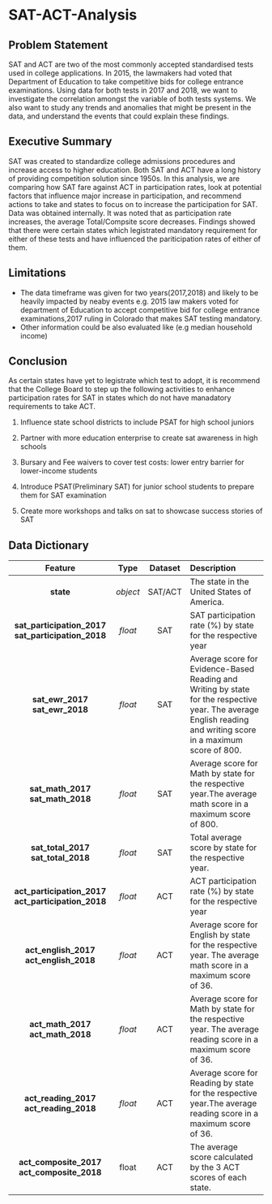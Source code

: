 # SAT-ACT-Analysis

## Problem Statement

SAT and ACT are two of the most commonly accepted standardised tests used in college applications. In 2015, the lawmakers had voted that Department of Education to take competitive bids for college entrance examinations. Using data for both tests in 2017 and 2018, we want to investigate the correlation amongst the variable of both tests systems. We also want to study any trends and anomalies that might be present in the data, and understand the events that could explain these findings.

## Executive Summary

SAT was created to standardize college admissions procedures and increase access to higher education. Both SAT and ACT have a long history of providing competition solution since 1950s.  In this analysis, we are comparing how SAT fare against ACT in participation rates, look at potential factors that influence major increase in participation, and recommend actions to take and states to focus on to increase the participation for SAT. Data was obtained internally. It was noted that as participation rate increases, the average Total/Compsite score decreases.  Findings showed that there were certain states which legistrated mandatory requirement for either of these tests and have influenced the pariticipation rates of either of them. 

## Limitations

- The data timeframe was given for two years(2017,2018) and likely to be heavily impacted by neaby events e.g. 2015 law makers voted for department of Education to accept competitive bid for college entrance examinations,2017 ruling in Colorado that makes SAT testing mandatory. 
- Other information could be also evaluated like (e.g median household income)

## Conclusion

As certain states have yet to legistrate which test to adopt, it is recommend that the College Board to step up the following activities to enhance participation rates for SAT in states which do not have manadatory requirements to take ACT.

1) Influence state school districts to include PSAT for high school juniors

2) Partner with more education enterprise to create sat awareness in high schools
3) Bursary and Fee waivers to cover test costs: lower entry barrier for lower-income students
4) Introduce PSAT(Preliminary SAT) for junior school students to prepare them for SAT examination
5) Create more workshops and talks on sat to showcase success stories of SAT

## Data Dictionary

|                      Feature                      |   Type   | Dataset | Description                                                  |
| :-----------------------------------------------: | :------: | :-----: | :----------------------------------------------------------- |
|                     **state**                     | *object* | SAT/ACT | The state in the United States of America.                   |
| **sat_participation_2017 sat_participation_2018** | *float*  |   SAT   | SAT participation rate (%) by state for the respective year  |
|           **sat_ewr_2017 sat_ewr_2018**           | *float*  |   SAT   | Average score for Evidence-Based Reading and Writing by state for the respective year. The average English reading and writing score in a maximum score of 800. |
|          **sat_math_2017 sat_math_2018**          | *float*  |   SAT   | Average score for Math by state for the respective year.The average math score in a maximum score of 800. |
|         **sat_total_2017 sat_total_2018**         | *float*  |   SAT   | Total average score by state for the respective year.        |
| **act_participation_2017 act_participation_2018** | *float*  |   ACT   | ACT participation rate (%) by state for the respective year  |
|       **act_english_2017 act_english_2018**       | *float*  |   ACT   | Average score for English by state for the respective year. The average math score in a maximum score of 36. |
|          **act_math_2017 act_math_2018**          | *float*  |   ACT   | Average score for Math by state for the respective year. The average reading score in a maximum score of 36. |
|       **act_reading_2017 act_reading_2018**       | *float*  |   ACT   | Average score for Reading by state for the respective year.The average reading score in a maximum score of 36. |
|     **act_composite_2017 act_composite_2018**     |  float   |   ACT   | The average score calculated by the 3 ACT scores of each state. |



# 
